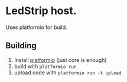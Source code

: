# LedStrip host.


Uses platformio for build.

## Building
1. Install [platformio](http://platformio.org/) (just core is enough)
2. build with `platformio run`
3. upload code with `platformio run -t upload`

